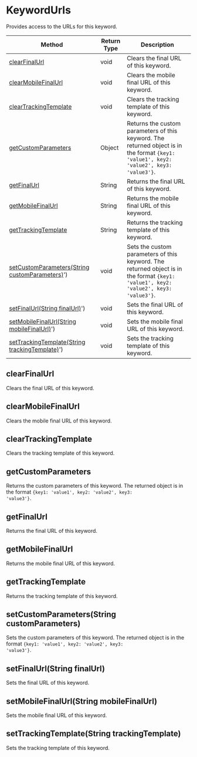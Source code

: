 # KeywordUrls
Provides access to the URLs for this keyword.

|Method|Return Type|Description|
|-|-|-
[clearFinalUrl]('#clearFinalUrl')|void|Clears the final URL of this keyword.<br />
[clearMobileFinalUrl]('#clearMobileFinalUrl')|void|Clears the mobile final URL of this keyword. <br />
[clearTrackingTemplate]('#clearTrackingTemplate')|void|Clears the tracking template of this keyword.<br />
[getCustomParameters]('#getCustomParameters')|Object|Returns the custom parameters of this keyword. The returned object is in the format <code>{key1: 'value1', key2: 'value2', key3: 'value3'}</code>.<br />
[getFinalUrl]('#getFinalUrl')|String|Returns the final URL of this keyword.<br />
[getMobileFinalUrl]('#getMobileFinalUrl')|String|Returns the mobile final URL of this keyword. <br />
[getTrackingTemplate]('#getTrackingTemplate')|String|Returns the tracking template of this keyword.<br />
[setCustomParameters(String customParameters)]('#setCustomParameters-String-customParameters)')|void|Sets the custom parameters of this keyword. The returned object is in the format <code>{key1: 'value1', key2: 'value2', key3: 'value3'}</code>.<br />
[setFinalUrl(String finalUrl)]('#setFinalUrl-String-finalUrl)')|void|Sets the final URL of this keyword.<br />
[setMobileFinalUrl(String mobileFinalUrl)]('#setMobileFinalUrl-String-mobileFinalUrl)')|void|Sets the mobile final URL of this keyword. <br />
[setTrackingTemplate(String trackingTemplate)]('#setTrackingTemplate-String-trackingTemplate)')|void|Sets the tracking template of this keyword.<br />

<a name="#clearFinalUrl"></a>
## clearFinalUrl
Clears the final URL of this keyword.


<a name="#clearMobileFinalUrl"></a>
## clearMobileFinalUrl
Clears the mobile final URL of this keyword. 


<a name="#clearTrackingTemplate"></a>
## clearTrackingTemplate
Clears the tracking template of this keyword.


<a name="#getCustomParameters"></a>
## getCustomParameters
Returns the custom parameters of this keyword. The returned object is in the format <code>{key1: 'value1', key2: 'value2', key3: 'value3'}</code>.


<a name="#getFinalUrl"></a>
## getFinalUrl
Returns the final URL of this keyword.


<a name="#getMobileFinalUrl"></a>
## getMobileFinalUrl
Returns the mobile final URL of this keyword. 


<a name="#getTrackingTemplate"></a>
## getTrackingTemplate
Returns the tracking template of this keyword.


<a name="#setCustomParameters-String-customParameters)"></a>
## setCustomParameters(String customParameters)
Sets the custom parameters of this keyword. The returned object is in the format <code>{key1: 'value1', key2: 'value2', key3: 'value3'}</code>.


<a name="#setFinalUrl-String-finalUrl)"></a>
## setFinalUrl(String finalUrl)
Sets the final URL of this keyword.


<a name="#setMobileFinalUrl-String-mobileFinalUrl)"></a>
## setMobileFinalUrl(String mobileFinalUrl)
Sets the mobile final URL of this keyword. 


<a name="#setTrackingTemplate-String-trackingTemplate)"></a>
## setTrackingTemplate(String trackingTemplate)
Sets the tracking template of this keyword.


